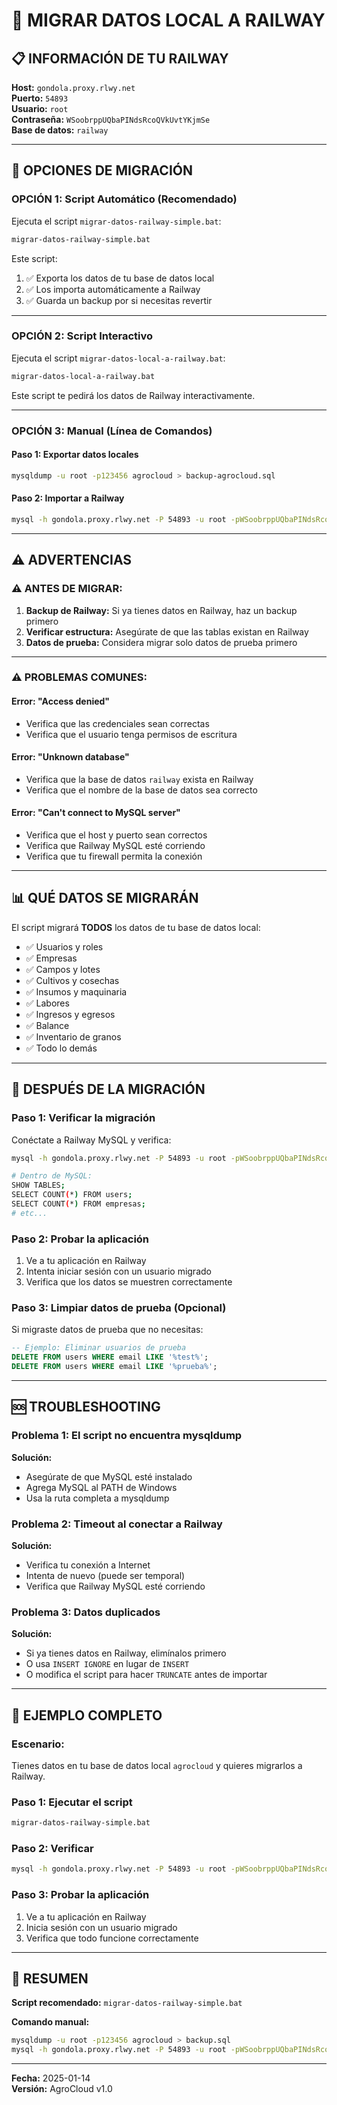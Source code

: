 # 🚀 MIGRAR DATOS LOCAL A RAILWAY

## 📋 INFORMACIÓN DE TU RAILWAY

**Host:** `gondola.proxy.rlwy.net`  
**Puerto:** `54893`  
**Usuario:** `root`  
**Contraseña:** `WSoobrppUQbaPINdsRcoQVkUvtYKjmSe`  
**Base de datos:** `railway`

---

## 🎯 OPCIONES DE MIGRACIÓN

### **OPCIÓN 1: Script Automático (Recomendado)**

Ejecuta el script `migrar-datos-railway-simple.bat`:

```bash
migrar-datos-railway-simple.bat
```

Este script:
1. ✅ Exporta los datos de tu base de datos local
2. ✅ Los importa automáticamente a Railway
3. ✅ Guarda un backup por si necesitas revertir

---

### **OPCIÓN 2: Script Interactivo**

Ejecuta el script `migrar-datos-local-a-railway.bat`:

```bash
migrar-datos-local-a-railway.bat
```

Este script te pedirá los datos de Railway interactivamente.

---

### **OPCIÓN 3: Manual (Línea de Comandos)**

#### **Paso 1: Exportar datos locales**

```bash
mysqldump -u root -p123456 agrocloud > backup-agrocloud.sql
```

#### **Paso 2: Importar a Railway**

```bash
mysql -h gondola.proxy.rlwy.net -P 54893 -u root -pWSoobrppUQbaPINdsRcoQVkUvtYKjmSe railway < backup-agrocloud.sql
```

---

## ⚠️ ADVERTENCIAS

### **⚠️ ANTES DE MIGRAR:**

1. **Backup de Railway:** Si ya tienes datos en Railway, haz un backup primero
2. **Verificar estructura:** Asegúrate de que las tablas existan en Railway
3. **Datos de prueba:** Considera migrar solo datos de prueba primero

---

### **⚠️ PROBLEMAS COMUNES:**

#### **Error: "Access denied"**
- Verifica que las credenciales sean correctas
- Verifica que el usuario tenga permisos de escritura

#### **Error: "Unknown database"**
- Verifica que la base de datos `railway` exista en Railway
- Verifica que el nombre de la base de datos sea correcto

#### **Error: "Can't connect to MySQL server"**
- Verifica que el host y puerto sean correctos
- Verifica que Railway MySQL esté corriendo
- Verifica que tu firewall permita la conexión

---

## 📊 QUÉ DATOS SE MIGRARÁN

El script migrará **TODOS** los datos de tu base de datos local:

- ✅ Usuarios y roles
- ✅ Empresas
- ✅ Campos y lotes
- ✅ Cultivos y cosechas
- ✅ Insumos y maquinaria
- ✅ Labores
- ✅ Ingresos y egresos
- ✅ Balance
- ✅ Inventario de granos
- ✅ Todo lo demás

---

## 🔄 DESPUÉS DE LA MIGRACIÓN

### **Paso 1: Verificar la migración**

Conéctate a Railway MySQL y verifica:

```bash
mysql -h gondola.proxy.rlwy.net -P 54893 -u root -pWSoobrppUQbaPINdsRcoQVkUvtYKjmSe railway

# Dentro de MySQL:
SHOW TABLES;
SELECT COUNT(*) FROM users;
SELECT COUNT(*) FROM empresas;
# etc...
```

### **Paso 2: Probar la aplicación**

1. Ve a tu aplicación en Railway
2. Intenta iniciar sesión con un usuario migrado
3. Verifica que los datos se muestren correctamente

### **Paso 3: Limpiar datos de prueba (Opcional)**

Si migraste datos de prueba que no necesitas:

```sql
-- Ejemplo: Eliminar usuarios de prueba
DELETE FROM users WHERE email LIKE '%test%';
DELETE FROM users WHERE email LIKE '%prueba%';
```

---

## 🆘 TROUBLESHOOTING

### **Problema 1: El script no encuentra mysqldump**

**Solución:**
- Asegúrate de que MySQL esté instalado
- Agrega MySQL al PATH de Windows
- Usa la ruta completa a mysqldump

### **Problema 2: Timeout al conectar a Railway**

**Solución:**
- Verifica tu conexión a Internet
- Intenta de nuevo (puede ser temporal)
- Verifica que Railway MySQL esté corriendo

### **Problema 3: Datos duplicados**

**Solución:**
- Si ya tienes datos en Railway, elimínalos primero
- O usa `INSERT IGNORE` en lugar de `INSERT`
- O modifica el script para hacer `TRUNCATE` antes de importar

---

## 📝 EJEMPLO COMPLETO

### **Escenario:**

Tienes datos en tu base de datos local `agrocloud` y quieres migrarlos a Railway.

### **Paso 1: Ejecutar el script**

```bash
migrar-datos-railway-simple.bat
```

### **Paso 2: Verificar**

```bash
mysql -h gondola.proxy.rlwy.net -P 54893 -u root -pWSoobrppUQbaPINdsRcoQVkUvtYKjmSe railway -e "SELECT COUNT(*) FROM users;"
```

### **Paso 3: Probar la aplicación**

1. Ve a tu aplicación en Railway
2. Inicia sesión con un usuario migrado
3. Verifica que todo funcione correctamente

---

## 🎯 RESUMEN

**Script recomendado:** `migrar-datos-railway-simple.bat`

**Comando manual:**
```bash
mysqldump -u root -p123456 agrocloud > backup.sql
mysql -h gondola.proxy.rlwy.net -P 54893 -u root -pWSoobrppUQbaPINdsRcoQVkUvtYKjmSe railway < backup.sql
```

---

**Fecha:** 2025-01-14  
**Versión:** AgroCloud v1.0

